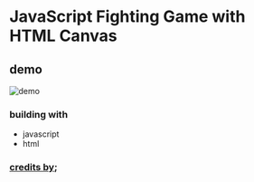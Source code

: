 # JavaScript Fighting Game with HTML Canvas

## demo
![demo]()

### building with
- javascript 
- html

### [credits by](https://www.youtube.com/watch?v=vyqbNFMDRGQ&t=111s);
